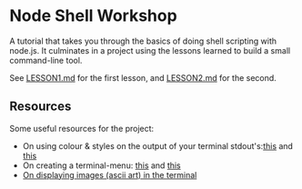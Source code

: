 # Node Shell Workshop

A tutorial that takes you through the basics of doing shell scripting with node.js. It culminates in a project using the lessons learned to build a small command-line tool.

See [LESSON1.md](https://github.com/bradreeder/Node-Shell-Workshop/blob/master/LESSON1.md) for the first lesson, and [LESSON2.md](https://github.com/bradreeder/Node-Shell-Workshop/blob/master/LESSON2.md) for the second.

## Resources

Some useful resources for the project:

* On using colour & styles on the output of your terminal stdout's:[this](https://coderwall.com/p/yphywg/printing-colorful-text-in-terminal-when-run-node-js-script) and [this](http://blog.soulserv.net/terminal-friendly-application-with-node-js/)
* On creating a terminal-menu: [this](https://github.com/substack/terminal-menu) and [this](https://github.com/Pomax/terminal-menu-program)  
* [On displaying images (ascii art) in the terminal](http://askubuntu.com/questions/97542/how-do-i-make-my-terminal-display-graphical-pictures)
